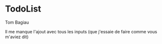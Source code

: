 # TodoList

Tom Bagiau

Il me manque l'ajout avec tous les inputs (que j'essaie de faire comme vous m'aviez dit)
